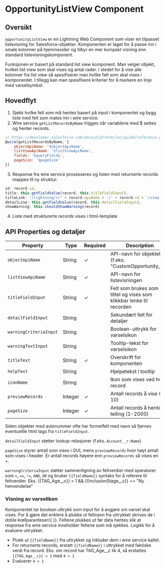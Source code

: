 # OpportunityListView Component

## Oversikt

`opportunityListView` er en Lightning Web Component som viser en tilpasset listevisning for Salesforce-objekter. 
Komponenten er laget for å passe inn i smale kolonner på hjemmesider og tilbyr en mer kompakt visning enn standard listevisningskomponent.

Funksjonen er basert på standard list view komponent. Man velger objekt, hvilket list view som skal vises og antal rader.
I stedet for å vise alle kolonner fra list view så spesifiserer man hvilke felt som skal vises i komponentet.
I tillegg kan man spesifisere kriterier for å markere en linje med varselsymbol. 


## Hovedflyt

1) Sjekk hvilke felt som må hentes basert på input i komponentet og bygg liste med felt som mates inn i wire service.
2) Wire service `getListRecordsByName` trigges når variablene med $ settes og henter records.
```javascript
// https://developer.salesforce.com/docs/platform/lwc/guide/reference-get-list-records-by-name.html
@wire(getListRecordsByName, {
    objectApiName: '$objectApiName',
    listViewApiName: '$listViewApiName', 
    fields: '$queryFields',
    pageSize: '$pageSize'
})
```

3) Response fra wire service prosesseres og listen med returnerte records mappes til ny struktur:
```javascript
id: record.id,
title: this.getFieldValue(record, this.titleFieldInput),
titleLink: '/lightning/r/' + record.apiName + '/' + record.id + '/view',
detailLine: this.getFieldValue(record, this.detailFieldInput),
showWarning: this.shouldShowWarning(record)
```
4) Liste med strukturerte records vises i html-template



## API Properties og detaljer

| Property | Type | Required | Description |
|----------|------|----------|-------------|
| `objectApiName` | String | ✓ | API-navn for objektet (f.eks. "CustomOpportunity__c") |
| `listViewApiName` | String | ✓ | API-navn for listevisningen |
| `titleFieldInput` | String | ✓ | Felt som brukes som tittel og vises som klikkbar lenke til recorden |
| `detailFieldInput` | String |  | Sekundært felt for detaljer |
| `warningCriteriaInput` | String |  | Boolean-uttrykk for varselsikon |
| `warningTextInput` | String |  | Tooltip-tekst for varselsikon |
| `titleText` | String | ✓ | Overskrift for komponenten |
| `helpText` | String |  | Hjelpetekst i tooltip |
| `iconName` | String |  | Ikon som vises ved hver record |
| `previewRecords` | Integer | ✓ | Antall records å vise (1-10) |
| `pageSize` | Integer | ✓ | Antall records å hente for telling (1-2000) |



Siden objekter med autonummer ofte har formelfelt med navn så fjernes eventuellle html tags fra  `titleFieldInput`.

`detailFieldInput` støtter lookup-relasjoner (f.eks. `Account__r.Name`)

`pageSize` styrer antall som vises i GUI, mens `previewRecords` hvor høyt antall som vises i header. Er antall records høyere enn `previewRecords` så vises en +. 


`warningCriteriaInput` støtter sammenligning av feltverdier med operatorer som `>`, `==`, `!=`, `AND`, `OR` og bruker `{{fieldName}}` syntaks for å referere til feltverdier. Eks. {{TAG_Age__c}} > 1 && {{InclusionStage__c}} == "Ny henvendelse"

### Visning av varselikon
Komponentet tar boolean uttrykk som input for å avgjøre om varsel skal vises. 
For å gjøre det enklere å plukke ut feltnavn fra uttrykket skrives de i doble krøllparanteser{{ }}. Feltene plukkes ut før data hentes slik at response fra wire service inneholder feltene som må sjekkes.
Logikk for å evaluere uttrykket:
- Plukk ut `{{fieldName}}` fra uttrykket og inkluder dem i wire service kallet.
- For returnerte records, erstatt `{{fieldName}}` i uttrykket med faktiske verdi fra record. 
Eks. om record har TAG_Age__c lik 4, så erstattes `{{TAG_Age__c}} > 1` med `4 > 1`
- Evaluerer `4 > 1`
